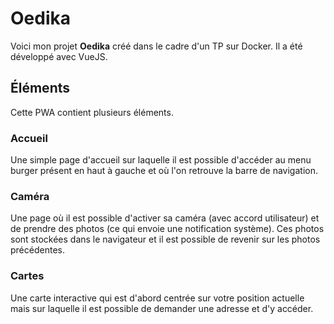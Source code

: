 
# Oedika

Voici mon projet **Oedika** créé dans le cadre d'un TP sur Docker. Il a été développé avec VueJS.

## Éléments

Cette PWA contient plusieurs éléments.

### Accueil

Une simple page d'accueil sur laquelle il est possible d'accéder au menu burger présent en haut à gauche et où l'on retrouve la barre de navigation.

### Caméra

Une page où il est possible d'activer sa caméra (avec accord utilisateur) et de prendre des photos (ce qui envoie une notification système). Ces photos sont stockées dans le navigateur et il est possible de revenir sur les photos précédentes.

### Cartes

Une carte interactive qui est d'abord centrée sur votre position actuelle mais sur laquelle il est possible de demander une adresse et d'y accéder.